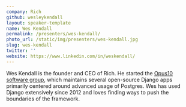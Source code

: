 ```yaml
---
company: Rich
github: wesleykendall
layout: speaker-template
name: Wes Kendall
permalink: /presenters/wes-kendall/
photo_url: /static/img/presenters/wes-kendall.jpg
slug: wes-kendall
twitter: ''
website: https://www.linkedin.com/in/weskendall/
---
```


Wes Kendall is the founder and CEO of Rich. He started the [Opus10 software group](https://github.com/Opus10), which maintains several open-source Django apps primarily centered around advanced usage of Postgres. Wes has used Django extensively since 2012 and loves finding ways to push the boundaries of the framework.
